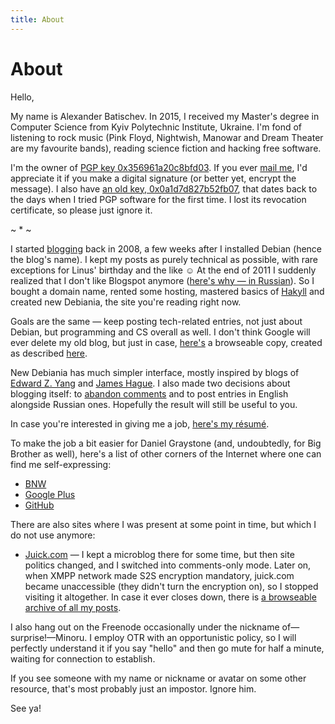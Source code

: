 ```yaml
---
title: About
---
```


# About

Hello,

My name is Alexander Batischev. In 2015, I received my Master's degree in
Computer Science from Kyiv Polytechnic Institute, Ukraine. I'm fond of
listening to rock music (Pink Floyd, Nightwish, Manowar and Dream Theater are
my favourite bands), reading science fiction and hacking free software.

I'm the owner of [PGP key 0x356961a20c8bfd03][pgp]. If you ever [mail
me][email], I'd appreciate it if you make a digital signature (or better yet,
encrypt the message). I also have [an old key, 0x0a1d7d827b52fb07][pgp-old],
that dates back to the days when I tried PGP software for the first time.
I lost its revocation certificate, so please just ignore it.

<div class="center">~ * ~</div>

I started [blogging](http://debiania.blogspot.com) back in 2008, a few weeks
after I installed Debian (hence the blog's name). I kept my posts as purely
technical as possible, with rare exceptions for Linus' birthday and the like ☺
At the end of 2011 I suddenly realized that I don't like Blogspot anymore
([here's why — in Russian][why-migrate]). So I bought a domain name, rented
some hosting, mastered basics of [Hakyll](http://github.com/jaspervdj/hakyll)
and created new Debiania, the site you're reading right now.

Goals are the same — keep posting tech-related entries, not just about Debian,
but programming and CS overall as well. I don't think Google will ever delete
my old blog, but just in case, [here's][archive] a browseable copy, created as
described [here][httrack_recipe].

New Debiania has much simpler interface, mostly inspired by blogs of [Edward Z.
Yang](http://blog.ezyang.com) and [James Hague](http://prog21.dadgum.com).  I
also made two decisions about blogging itself: to [abandon comments][comments]
and to post entries in English alongside Russian ones. Hopefully the result
will still be useful to you.

In case you're interested in giving me a job, [here's my résumé][resume].

To make the job a bit easier for Daniel Graystone (and, undoubtedly, for Big
Brother as well), here's a list of other corners of the Internet where one can
find me self-expressing:

* [BNW](https://bnw.im/u/minoru)
* [Google Plus](https://plus.google.com/112065341571031957772/posts)
* [GitHub](https://github.com/Minoru)

There are also sites where I was present at some point in time, but which
I do not use anymore:

* [Juick.com](http://juick.com/Minoru) — I kept a microblog there for some
  time, but then site politics changed, and I switched into comments-only mode.
  Later on, when XMPP network made S2S encryption mandatory, juick.com
  became unaccessible (they didn't turn the encryption on), so I stopped
  visiting it altogether. In case it ever closes down, there is [a browseable
  archive of all my posts][juick-archive].

I also hang out on the Freenode occasionally under the nickname
of—surprise!—Minoru. I employ OTR with an opportunistic policy, so I will
perfectly understand it if you say "hello" and then go mute for half a minute,
waiting for connection to establish.

If you see someone with my name or nickname or avatar on some other resource,
that's most probably just an impostor. Ignore him.

See ya!

[pgp]: http://pgp.mit.edu:11371/pks/lookup?op=vindex&search=0x356961A20C8BFD03 "PGP key 0x356961a20c8bfd03 at pgp.mit.edu"
[pgp-old]: http://pgp.mit.edu:11371/pks/lookup?op=vindex&search=0x0A1D7D827B52FB07 "PGP key 0x0a1d7d827b52fb07 at pgp.mit.edu"
[email]: <mailto:eual.jp@gmail.com> "eual dot jp at google mail"
[archive]: /misc/debiania-archive.7z "Browseable copy of old Debiania (3.8M, 254M unpacked)"
[juick-archive]: /misc/juick-minoru-20141021.tar.xz "Browseable copy of my Juick microblog (6.9M, 17M unpacked)"
[httrack_recipe]: http://mydebianblog.blogspot.com/2009/12/blogger-httrack-website-copier.html "Архив блогов типа Blogger: делаем локальную копию с помощью HTTrack Website Copier"
[comments]: /posts/2012-03-21-why-no-comments.html "Why no comments?"
[resume]: /misc/batischev_cv.pdf
[why-migrate]: /posts/2012-09-01-blogs-should-require-zero-maintanance-effort.html "Блоги не должны требовать постоянной поддержки"
